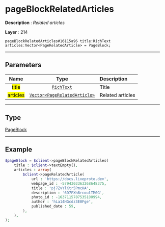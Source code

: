 # pageBlockRelatedArticles

**Description** : *Related articles*

**Layer** : 214

```tl
pageBlockRelatedArticles#16115a96 title:RichText articles:Vector<PageRelatedArticle> = PageBlock;
```

---

## Parameters

| Name | Type | Description |
| :---: | :---: | :--- |
| <mark>title</mark> | [`RichText`](type/RichText) | Title |
| <mark>articles</mark> | [`Vector<PageRelatedArticle>`](type/PageRelatedArticle) | Related articles |

---

## Type

[PageBlock](type/PageBlock)

---

## Example

```php
$pageBlock = $client->pageBlockRelatedArticles(
	title : $client->textEmpty(),
	articles : array(
		$client->pageRelatedArticle(
			url : 'https://docs.liveproto.dev',
			webpage_id : -5794303363268648375,
			title : 'pj7ZvYlKtr5PmcHA',
			description : '6D7FXh8rcoulTM0G',
			photo_id : -1637115787535100994,
			author : 'hLa14HGcdz3E0Fge',
			published_date : 59,
		),
	),
);
```